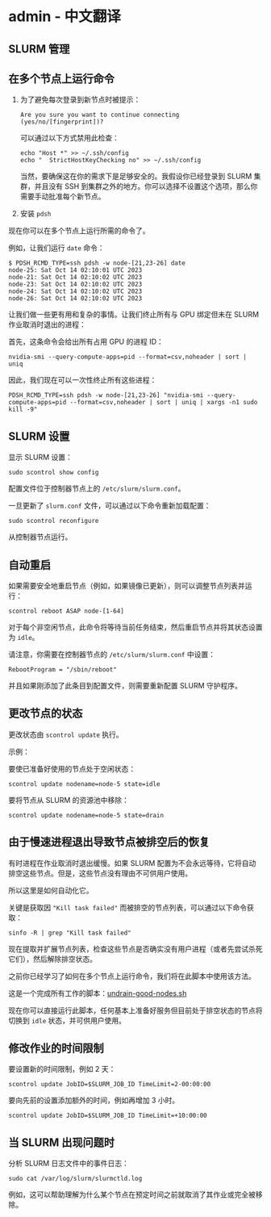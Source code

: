 # admin - 中文翻译

## SLURM 管理

## 在多个节点上运行命令

1. 为了避免每次登录到新节点时被提示：
    ```
    Are you sure you want to continue connecting (yes/no/[fingerprint])?
    ```
    可以通过以下方式禁用此检查：
    ``` 
    echo "Host *" >> ~/.ssh/config
    echo "  StrictHostKeyChecking no" >> ~/.ssh/config
    ```
    
    当然，要确保这在你的需求下是足够安全的。我假设你已经登录到 SLURM 集群，并且没有 SSH 到集群之外的地方。你可以选择不设置这个选项，那么你需要手动批准每个新节点。

2. 安装 `pdsh`

现在你可以在多个节点上运行所需的命令了。

例如，让我们运行 `date` 命令：

``` 
$ PDSH_RCMD_TYPE=ssh pdsh -w node-[21,23-26] date
node-25: Sat Oct 14 02:10:01 UTC 2023
node-21: Sat Oct 14 02:10:02 UTC 2023
node-23: Sat Oct 14 02:10:02 UTC 2023
node-24: Sat Oct 14 02:10:02 UTC 2023
node-26: Sat Oct 14 02:10:02 UTC 2023
```

让我们做一些更有用和复杂的事情。让我们终止所有与 GPU 绑定但未在 SLURM 作业取消时退出的进程：

首先，这条命令会给出所有占用 GPU 的进程 ID：

``` 
nvidia-smi --query-compute-apps=pid --format=csv,noheader | sort | uniq
```

因此，我们现在可以一次性终止所有这些进程：

``` 
PDSH_RCMD_TYPE=ssh pdsh -w node-[21,23-26] "nvidia-smi --query-compute-apps=pid --format=csv,noheader | sort | uniq | xargs -n1 sudo kill -9"
```

## SLURM 设置

显示 SLURM 设置：

``` 
sudo scontrol show config
```

配置文件位于控制器节点上的 `/etc/slurm/slurm.conf`。

一旦更新了 `slurm.conf` 文件，可以通过以下命令重新加载配置：
``` 
sudo scontrol reconfigure
```

从控制器节点运行。

## 自动重启

如果需要安全地重启节点（例如，如果镜像已更新），则可以调整节点列表并运行：

``` 
scontrol reboot ASAP node-[1-64]
```

对于每个非空闲节点，此命令将等待当前任务结束，然后重启节点并将其状态设置为 `idle`。

请注意，你需要在控制器节点的 `/etc/slurm/slurm.conf` 中设置：
``` 
RebootProgram = "/sbin/reboot"
```
并且如果刚添加了此条目到配置文件，则需要重新配置 SLURM 守护程序。

## 更改节点的状态

更改状态由 `scontrol update` 执行。

示例：

要使已准备好使用的节点处于空闲状态：
``` 
scontrol update nodename=node-5 state=idle
```

要将节点从 SLURM 的资源池中移除：
``` 
scontrol update nodename=node-5 state=drain
```

## 由于慢速进程退出导致节点被排空后的恢复

有时进程在作业取消时退出缓慢。如果 SLURM 配置为不会永远等待，它将自动排空这些节点。但是，这些节点没有理由不可供用户使用。

所以这里是如何自动化它。

关键是获取因 `"Kill task failed"` 而被排空的节点列表，可以通过以下命令获取：

``` 
sinfo -R | grep "Kill task failed"
```

现在提取并扩展节点列表，检查这些节点是否确实没有用户进程（或者先尝试杀死它们），然后解除排空状态。

之前你已经学习了如何在多个节点上运行命令，我们将在此脚本中使用该方法。

这是一个完成所有工作的脚本：[undrain-good-nodes.sh](./undrain-good-nodes.sh)

现在你可以直接运行此脚本，任何基本上准备好服务但目前处于排空状态的节点将切换到 `idle` 状态，并可供用户使用。

## 修改作业的时间限制

要设置新的时间限制，例如 2 天：
``` 
scontrol update JobID=$SLURM_JOB_ID TimeLimit=2-00:00:00
```

要向先前的设置添加额外的时间，例如再增加 3 小时。
``` 
scontrol update JobID=$SLURM_JOB_ID TimeLimit=+10:00:00
```

## 当 SLURM 出现问题时

分析 SLURM 日志文件中的事件日志：
``` 
sudo cat /var/log/slurm/slurmctld.log
```

例如，这可以帮助理解为什么某个节点在预定时间之前就取消了其作业或完全被移除。